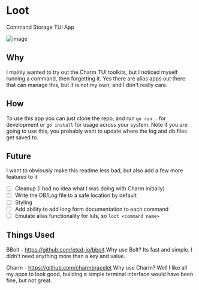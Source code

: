 # Loot
Command Storage TUI App

![image](https://github.com/user-attachments/assets/99685a2a-3110-447e-a8c5-a14c6a774a95)

## Why
I mainly wanted to try out the Charm TUI toolkits, but I noticed myself running a command, then forgetting it. Yes there are alias apps out there that can manage this, but it is not my own, and I don't really care. 

## How
To use this app you can just clone the repo, and run `go run .` for development or `go install` for usage across your system. Note if you are going to use this, you probably want to update where the log and db files get saved to. 

## Future
I want to obviously make this readme less bad, but also add a few more features to it

- [ ] Cleanup (I had no idea what I was doing with Charm initially)
- [ ] Write the DB/Log file to a safe location by default
- [ ] Styling 
- [ ] Add ability to add long form documentation to each command
- [ ] Emulate alias functionality for luls, so `loot <command name>`

## Things Used
BBolt - https://github.com/etcd-io/bbolt
Why use Bolt? Its fast and simple. I didn't need anything more than a key and value. 

Charm - https://github.com/charmbracelet
Why use Charm? Well I like all my apps to look good, building a simple terminal interface would have been fine, but not great. 
